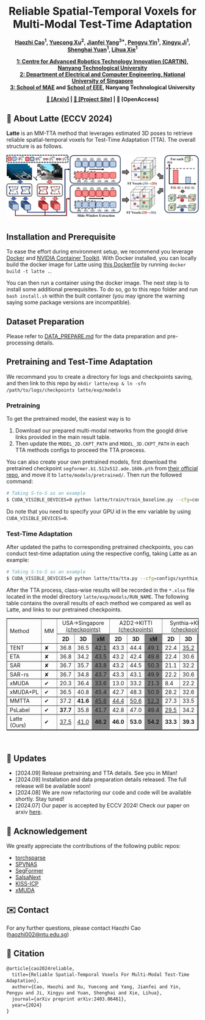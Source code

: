 <h1 align="center">Reliable Spatial-Temporal Voxels for Multi-Modal Test-Time Adaptation</h1>

<p align="center"><strong>
    <a href = "https://aroncao49.github.io/">Haozhi Cao</a><sup>1</sup>,
    <a href = "https://xuyu0010.wixsite.com/xuyu0010">Yuecong Xu</a><sup>2</sup>,
    <a href = "https://marsyang.site/">Jianfei Yang</a><sup>3*</sup>,
    <a href = "https://pamphlett.github.io/">Pengyu Yin</a><sup>1</sup>,
    <a href = "https://scholar.google.com/citations?user=qcLKoccAAAAJ&hl=en">Xingyu Ji</a><sup>1</sup>,
    <a href = "https://scholar.google.com/citations?user=XcV_sesAAAAJ&hl=en">Shenghai Yuan</a><sup>1</sup>,
    <a href = "https://scholar.google.com.sg/citations?user=Fmrv3J8AAAAJ&hl=en">Lihua Xie</a><sup>1</sup>
</strong></p>

<p align="center"><strong>
    <a href = "https://www.ntu.edu.sg/cartin">1: Centre for Advanced Robotics Technology Innovation (CARTIN), Nanyang Technological University</a><br>
    <a href = "https://cde.nus.edu.sg/ece/">2: Department of Electrical and Computer Engineering, National University of Singapore</a><br>
    <a href = "https://www.ntu.edu.sg/mae">3: School of MAE</a> and <a href = "https://www.ntu.edu.sg/eee">School of EEE</a>, Nanyang Technological University<br>
</strong></p>

<p align="center"><strong> 
    <a href = "https://arxiv.org/abs/2403.06461">&#128196; [Arxiv]</a> | 
    <a href = "https://sites.google.com/view/eccv24-latte">&#128190; [Project Site]</a> |
    &#128214; [OpenAccess]
</strong></p>

## :scroll: About Latte (ECCV 2024)

**Latte** is an MM-TTA method that leverages estimated 3D poses to retrieve reliable spatial-temporal voxels for Test-Time Adaptation (TTA). The overall structure is as follows.

<p align="middle">
  <img src="figs/Main_Method.jpg" width="600" />
</p>


## Installation and Prerequisite

To ease the effort during environment setup, we recommend you leverage [Docker](https://www.docker.com/) and [NVIDIA Container Toolkit](https://docs.nvidia.com/ai-enterprise/deployment-guide-vmware/0.1.0/docker.html). With Docker installed, you can locally build the docker image for Latte using [this Dockerfile](Dockerfile) by running ```docker build -t latte .```.

You can then run a container using the docker image. The next step is to install some additional prerequisites. To do so, go to this repo folder and run ```bash install.sh``` within the built container (you may ignore the warning saying some package versions are incompatible).


## Dataset Preparation
Please refer to [DATA_PREPARE.md](latte/data/DATA_PREPARE.md) for the data preparation and pre-processing details.


## Pretraining and Test-Time Adaptation
We recommand you to create a directory for logs and checkpoints saving, and then link to this repo by ```mkdir latte/exp & ln -sfn /path/to/logs/checkpoints latte/exp/models```
### Pretraining
To get the pretrained model, the easiest way is to 
1. Download our prepared multi-modal networks from the googld drive links provided in the main result table. 
2. Then update the ```MODEL_2D.CKPT_PATH``` and ```MODEL_3D.CKPT_PATH``` in each TTA methods configs to proceed the TTA proecess. 

You can also create your own pretrained models, first download the pretrained checkpoint ```segformer.b1.512x512.ade.160k.pth``` from [their official repo](https://github.com/NVlabs/SegFormer), and move it to ```latte/models/pretrained/```. Then run the followed command:

```bash
# Taking S-to-S as an example
$ CUDA_VISIBLE_DEVICES=0 python latte/train/train_baseline.py --cfg=configs/synthia_semantic_kitti/baseline.yaml
```

Do note that you need to specify your GPU id in the env variable by using ```CUDA_VISIBLE_DEVICES=0```.

### Test-Time Adaptation
After updated the paths to corresponding pretrained checkpoints, you can conduct test-time adaptation using the respective config, taking Latte as an example:
```bash
# Taking S-to-S as an example
$ CUDA_VISIBLE_DEVICES=0 python latte/tta/tta.py --cfg=configs/synthia_semantic_kitti/latte.yaml
```
After the TTA process, class-wise results will be recorded in the ```*.xlsx``` file located in the model directory ```latte/exp/models/RUN_NAME```. The following table contains the overall results of each method we compared as well as Latte, and links to our pretrained checkpoints.

<table border="1" align="center">
  <tr>
    <td rowspan="2" valign="center">Method</td>
    <td rowspan="2" valign="center">MM</td>
    <td colspan="3" align="center">
      USA&#8594;Singapore <br> <a href="https://drive.google.com/drive/folders/1Kfa0uPrgzMbI7AzEZi5f02fUzcAR43fO?usp=sharing">(checkpoints)</a>
    </td>
    <td colspan="3" align="center">
      A2D2&#8594;KITTI <br> <a href="https://drive.google.com/drive/folders/12fYs8QTKgqtuT2qe3qlyR6tLPfN6SD6D?usp=sharing">(checkpoints)</a>
    </td>
    <td colspan="3" align="center">
      Synthia&#8594;KITTI <br> <a href="https://drive.google.com/drive/folders/1iQJnTS8QBDw7OmlHuc_pRtmTQGLlQBhy?usp=sharing">(checkpoints)</a>
    </td>
  </tr>
  <tr>
    <!-- U-to-S -->
    <th align="center">2D</th> <th align="center">3D</th> <th bgcolor="grey" align="center">xM</th>
    <!-- D-to-N -->
    <th align="center">2D</th> <th align="center">3D</th> <th bgcolor="grey" align="center">xM</th>
    <!-- A-to-S -->
    <th align="center">2D</th> <th align="center">3D</th> <th bgcolor="grey" align="center">xM</th>
    <td bgcolor="grey" align="center">
      Avg
    </td>
  </tr>
  <tr>
    <td>TENT</td> <td>&#10008</td> 
    <td>36.8</td> <td>36.5</td> <td bgcolor="grey">42.1</td> 
    <td>43.3</td> <td>44.4</td> <td bgcolor="grey">49.1</td> 
    <td>22.4</td> <td><u>35.2</u></td> <td bgcolor="grey"><u>37.3</u></td> 
    <td bgcolor="grey">42.8</td> 
  </tr>
  <tr>
    <td>ETA</td> <td>&#10008</td>
    <td>36.8</td> <td>34.2</td> <td bgcolor="grey">43.5</td> 
    <td>43.2</td> <td>42.4</td> <td bgcolor="grey">49.8</td> 
    <td>22.4</td> <td>30.6</td> <td bgcolor="grey">32.9</td> 
    <td bgcolor="grey">42.1</td> 
  </tr>
  <tr>
    <td>SAR</td> <td>&#10008</td>
    <td>36.7</td> <td>35.7</td> <td bgcolor="grey">43.8</td> 
    <td>43.2</td> <td>44.5</td> <td bgcolor="grey">50.3</td> 
    <td>21.1</td> <td>32.2</td> <td bgcolor="grey">34.1</td> 
    <td bgcolor="grey">42.7</td> 
  </tr>
  <tr>
    <td>SAR-rs</td> <td>&#10008</td>
    <td>36.7</td> <td>34.8</td> <td bgcolor="grey">43.7</td> 
    <td>43.3</td> <td>43.1</td> <td bgcolor="grey">49.9</td> 
    <td>22.2</td> <td>30.6</td> <td bgcolor="grey">32.8</td> 
    <td bgcolor="grey">42.1</td> 
  </tr>
  <tr>
    <td>xMUDA</td> <td>&#10004</td>
    <td>20.3</td> <td>36.4</td> <td bgcolor="grey">33.6</td> 
    <td>13.0</td> <td>33.2</td> <td bgcolor="grey">21.3</td> 
    <td>8.4</td> <td>22.2</td> <td bgcolor="grey">18.9</td> 
    <td bgcolor="grey">21.6</td> 
  </tr>
  <tr>
    <td>xMUDA+PL</td> <td>&#10004</td>
    <td>36.5</td> <td>40.8</td> <td bgcolor="grey">45.4</td> 
    <td>42.7</td> <td>48.3</td> <td bgcolor="grey">50.9</td> 
    <td>28.2</td> <td>32.6</td> <td bgcolor="grey">34.5</td> 
    <td bgcolor="grey">43.6</td> 
  </tr>
  <tr>
    <td>MMTTA</td> <td>&#10004</td>
    <td>37.2</td> <td><b>41.6</b></td> <td bgcolor="grey"><u>45.6</u></td> 
    <td><u>44.4</u></td> <td><u>50.6</u></td> <td bgcolor="grey"><u>52.3</u></td> 
    <td>27.3</td> <td>33.5</td> <td bgcolor="grey">34.4</td> 
    <td bgcolor="grey"><u>44.1</u></td> 
  </tr>
  <tr>
    <td>PsLabel</td> <td>&#10004</td>
    <td><b>37.7</b></td> <td>35.8</td> <td bgcolor="grey">41.7</td> 
    <td>42.8</td> <td>47.0</td> <td bgcolor="grey">49.4</td> 
    <td><u>29.5</u></td> <td>34.2</td> <td bgcolor="grey">36.5</td> 
    <td bgcolor="grey">42.5</td> 
  </tr>
  <tr>
    <td>Latte (Ours)</td> <td>&#10004</td>
    <td><u>37.5</u></td> <td><u>41.0</u></td> <td bgcolor="grey"><b>46.2</b></td> 
    <td><b>46.0</b></td> <td><b>53.0</b></td> <td bgcolor="grey"><b>54.2</b></td> 
    <td><b>33.3</b></td> <td><b>39.3</b></td> <td bgcolor="grey"><b>41.7</b></td> 
    <td bgcolor="grey"><b>47.4</b></td> 
  </tr>
</table>
<br>


## :eyes: Updates
* [2024.09] Release pretraining and TTA details. See you in Milan!
* [2024.09] Installation and data preparation details released. The full release will be available soon!
* [2024.08] We are now refactoring our code and code will be available shortly. Stay tuned!
* [2024.07] Our paper is accepted by ECCV 2024! Check our paper on arxiv [here](https://arxiv.org/abs/2403.06461).


## :clap: Acknowledgement
We greatly appreciate the contributions of the following public repos:
- [torchsparse](https://github.com/mit-han-lab/torchsparse)
- [SPVNAS](https://github.com/mit-han-lab/spvnas)
- [SegFormer](https://github.com/NVlabs/SegFormer) 
- [SalsaNext](https://github.com/TiagoCortinhal/SalsaNext)
- [KISS-ICP](https://github.com/PRBonn/kiss-icp)
- [xMUDA](https://github.com/valeoai/xmuda)

## :envelope: Contact
For any further questions, please contact Haozhi Cao (haozhi002@ntu.edu.sg)

## :pencil: Citation
```
@article{cao2024reliable,
  title={Reliable Spatial-Temporal Voxels For Multi-Modal Test-Time Adaptation},
  author={Cao, Haozhi and Xu, Yuecong and Yang, Jianfei and Yin, Pengyu and Ji, Xingyu and Yuan, Shenghai and Xie, Lihua},
  journal={arXiv preprint arXiv:2403.06461},
  year={2024}
}
```
